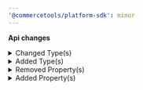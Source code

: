 ```yaml
---
'@commercetools/platform-sdk': minor
---
```


**Api changes**

<details>
<summary>Changed Type(s)</summary>

- :warning: changed type `DeliveryPayload` from type `object` to `SubscriptionNotification`
- :warning: changed type `EventDeliveryPayload` from type `DeliveryPayload` to `SubscriptionNotification`
</details>

<details>
<summary>Added Type(s)</summary>

- added type `BusinessUnitSetUnitTypeAction`
- added type `BaseEvent`
- added type `BusinessUnitTopLevelUnitSetMessage`
- added type `BusinessUnitTypeSetMessage`
- added type `BusinessUnitTopLevelUnitSetMessagePayload`
- added type `BusinessUnitTypeSetMessagePayload`
- added type `SubscriptionNotification`
</details>

<details>
<summary>Removed Property(s)</summary>

- :warning: removed property `data` from type `Event`
</details>

<details>
<summary>Added Property(s)</summary>

- added property `projectKey` to type `DeliveryPayload`
- added property `resource` to type `DeliveryPayload`
- added property `resourceUserProvidedIdentifiers` to type `DeliveryPayload`
</details>
